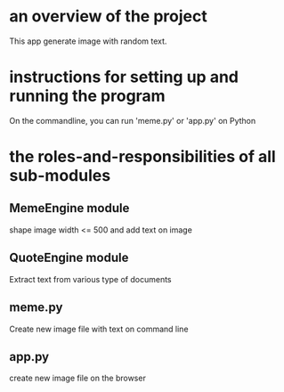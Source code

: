 # an overview of the project
This app generate image with random text.

# instructions for setting up and running the program
On the commandline, you can run 'meme.py' or 'app.py' on Python

# the roles-and-responsibilities of all sub-modules
  ## MemeEngine module
  shape image width <= 500 and add text on image
  ## QuoteEngine module
  Extract text from various type of documents
  ## meme.py
  Create new image file with text on command line
  ## app.py
  create new image file on the browser
